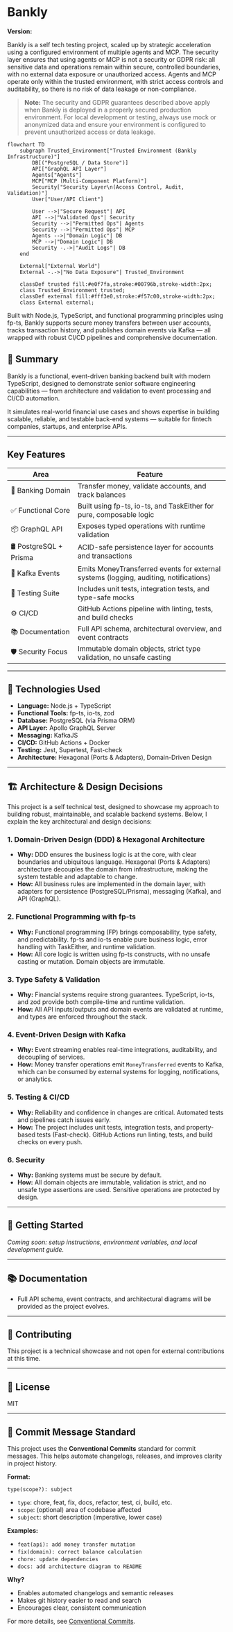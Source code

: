 # Bankly

**Version:** <!-- VERSION_PLACEHOLDER -->

Bankly is a self tech testing project, scaled up by strategic acceleration using a configured environment of multiple agents and MCP. The security layer ensures that using agents or MCP is not a security or GDPR risk: all sensitive data and operations remain within secure, controlled boundaries, with no external data exposure or unauthorized access. Agents and MCP operate only within the trusted environment, with strict access controls and auditability, so there is no risk of data leakage or non-compliance.

> **Note:** The security and GDPR guarantees described above apply when Bankly is deployed in a properly secured production environment. For local development or testing, always use mock or anonymized data and ensure your environment is configured to prevent unauthorized access or data leakage.

```mermaid
flowchart TD
    subgraph Trusted_Environment["Trusted Environment (Bankly Infrastructure)"]
        DB[("PostgreSQL / Data Store")]
        API["GraphQL API Layer"]
        Agents["Agents"]
        MCP["MCP (Multi-Component Platform)"]
        Security["Security Layer\n(Access Control, Audit, Validation)"]
        User["User/API Client"]
        
        User -->|"Secure Request"| API
        API -->|"Validated Ops"| Security
        Security -->|"Permitted Ops"| Agents
        Security -->|"Permitted Ops"| MCP
        Agents -->|"Domain Logic"| DB
        MCP -->|"Domain Logic"| DB
        Security -.->|"Audit Logs"| DB
    end
    
    External["External World"]
    External -.->|"No Data Exposure"| Trusted_Environment
    
    classDef trusted fill:#e0f7fa,stroke:#00796b,stroke-width:2px;
    class Trusted_Environment trusted;
    classDef external fill:#fff3e0,stroke:#f57c00,stroke-width:2px;
    class External external;
```

Built with Node.js, TypeScript, and functional programming principles using fp-ts, Bankly supports secure money transfers between user accounts, tracks transaction history, and publishes domain events via Kafka — all wrapped with robust CI/CD pipelines and comprehensive documentation.

## 📌 Summary
Bankly is a functional, event-driven banking backend built with modern TypeScript, designed to demonstrate senior software engineering capabilities — from architecture and validation to event processing and CI/CD automation.

It simulates real-world financial use cases and shows expertise in building scalable, reliable, and testable back-end systems — suitable for fintech companies, startups, and enterprise APIs.

---

## Key Features

| Area                | Feature                                                                 |
|---------------------|-------------------------------------------------------------------------|
| 💼 Banking Domain   | Transfer money, validate accounts, and track balances                   |
| ✅ Functional Core  | Built using fp-ts, io-ts, and TaskEither for pure, composable logic     |
| 📦 GraphQL API      | Exposes typed operations with runtime validation                        |
| 🛢️ PostgreSQL + Prisma | ACID-safe persistence layer for accounts and transactions           |
| 📣 Kafka Events     | Emits MoneyTransferred events for external systems (logging, auditing, notifications) |
| 🔬 Testing Suite    | Includes unit tests, integration tests, and type-safe mocks             |
| ⚙️ CI/CD            | GitHub Actions pipeline with linting, tests, and build checks           |
| 📚 Documentation    | Full API schema, architectural overview, and event contracts            |
| 🛡️ Security Focus   | Immutable domain objects, strict type validation, no unsafe casting     |

---

## 🧠 Technologies Used
- **Language:** Node.js + TypeScript
- **Functional Tools:** fp-ts, io-ts, zod
- **Database:** PostgreSQL (via Prisma ORM)
- **API Layer:** Apollo GraphQL Server
- **Messaging:** KafkaJS
- **CI/CD:** GitHub Actions + Docker
- **Testing:** Jest, Supertest, Fast-check
- **Architecture:** Hexagonal (Ports & Adapters), Domain-Driven Design

---

## 🏗️ Architecture & Design Decisions

This project is a self technical test, designed to showcase my approach to building robust, maintainable, and scalable backend systems. Below, I explain the key architectural and design decisions:

### 1. **Domain-Driven Design (DDD) & Hexagonal Architecture**
- **Why:** DDD ensures the business logic is at the core, with clear boundaries and ubiquitous language. Hexagonal (Ports & Adapters) architecture decouples the domain from infrastructure, making the system testable and adaptable to change.
- **How:** All business rules are implemented in the domain layer, with adapters for persistence (PostgreSQL/Prisma), messaging (Kafka), and API (GraphQL).

### 2. **Functional Programming with fp-ts**
- **Why:** Functional programming (FP) brings composability, type safety, and predictability. fp-ts and io-ts enable pure business logic, error handling with TaskEither, and runtime validation.
- **How:** All core logic is written using fp-ts constructs, with no unsafe casting or mutation. Domain objects are immutable.

### 3. **Type Safety & Validation**
- **Why:** Financial systems require strong guarantees. TypeScript, io-ts, and zod provide both compile-time and runtime validation.
- **How:** All API inputs/outputs and domain events are validated at runtime, and types are enforced throughout the stack.

### 4. **Event-Driven Design with Kafka**
- **Why:** Event streaming enables real-time integrations, auditability, and decoupling of services.
- **How:** Money transfer operations emit `MoneyTransferred` events to Kafka, which can be consumed by external systems for logging, notifications, or analytics.

### 5. **Testing & CI/CD**
- **Why:** Reliability and confidence in changes are critical. Automated tests and pipelines catch issues early.
- **How:** The project includes unit tests, integration tests, and property-based tests (Fast-check). GitHub Actions run linting, tests, and build checks on every push.

### 6. **Security**
- **Why:** Banking systems must be secure by default.
- **How:** All domain objects are immutable, validation is strict, and no unsafe type assertions are used. Sensitive operations are protected by design.

---

## 🚀 Getting Started

_Coming soon: setup instructions, environment variables, and local development guide._

---

## 📚 Documentation
- Full API schema, event contracts, and architectural diagrams will be provided as the project evolves.

---

## 🤝 Contributing
This project is a technical showcase and not open for external contributions at this time.

---

## 📝 License
MIT 

---

## 📝 Commit Message Standard

This project uses the **Conventional Commits** standard for commit messages. This helps automate changelogs, releases, and improves clarity in project history.

**Format:**
```
type(scope?): subject
```
- `type`: chore, feat, fix, docs, refactor, test, ci, build, etc.
- `scope`: (optional) area of codebase affected
- `subject`: short description (imperative, lower case)

**Examples:**
- `feat(api): add money transfer mutation`
- `fix(domain): correct balance calculation`
- `chore: update dependencies`
- `docs: add architecture diagram to README`

**Why?**
- Enables automated changelogs and semantic releases
- Makes git history easier to read and search
- Encourages clear, consistent communication

For more details, see [Conventional Commits](https://www.conventionalcommits.org/). 